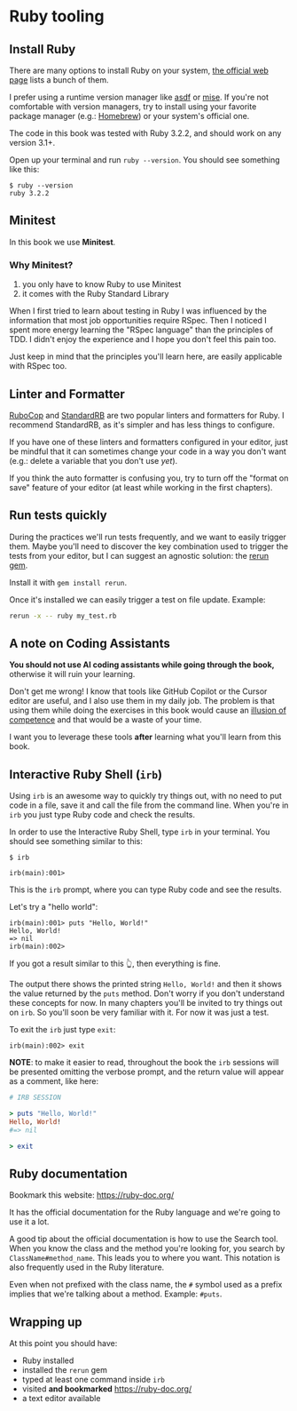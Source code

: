 # Ruby tooling

## Install Ruby

There are many options to install Ruby on your system, [the official web page](https://www.ruby-lang.org/en/documentation/installation/) lists a bunch of them.

I prefer using a runtime version manager like [asdf](https://asdf-vm.com/) or [mise](https://mise.jdx.dev). If you're not comfortable with version managers, try to install using your favorite package manager (e.g.: [Homebrew](https://brew.sh)) or your system's official one.

The code in this book was tested with Ruby 3.2.2, and should work on any version 3.1+.

Open up your terminal and run `ruby --version`. You should see something like this:

```
$ ruby --version
ruby 3.2.2
```

## Minitest

In this book we use **Minitest**.

### Why Minitest?

1. you only have to know Ruby to use Minitest
2. it comes with the Ruby Standard Library

When I first tried to learn about testing in Ruby I was influenced by the information that most job opportunities require RSpec. Then I noticed I spent more energy learning the "RSpec language" than the principles of TDD. I didn't enjoy the experience and I hope you don't feel this pain too.

Just keep in mind that the principles you'll learn here, are easily applicable with RSpec too.

## Linter and Formatter

[RuboCop](https://rubocop.org) and [StandardRB](https://github.com/standardrb/standard) are two popular linters and formatters for Ruby. I recommend StandardRB, as it's simpler and has less things to configure.

If you have one of these linters and formatters configured in your editor, just be mindful that it can sometimes change your code in a way you don't want (e.g.: delete a variable that you don't use *yet*).

If you think the auto formatter is confusing you, try to turn off the "format on save" feature of your editor (at least while working in the first chapters).

## Run tests quickly

During the practices we'll run tests frequently, and we want to easily trigger them. Maybe you'll need to discover the key combination used to trigger the tests from your editor, but I can suggest an agnostic solution: the [rerun gem](https://rubygems.org/gems/rerun).

Install it with `gem install rerun`.

Once it's installed we can easily trigger a test on file update. Example:

```bash
rerun -x -- ruby my_test.rb
```

## A note on Coding Assistants

**You should not use AI coding assistants while going through the book,** otherwise it will ruin your learning.

Don't get me wrong! I know that tools like GitHub Copilot or the Cursor editor are useful, and I also use them in my daily job. The problem is that using them while doing the exercises in this book would cause an [illusion of competence](https://www.memory-improvement-tips.com/illusions-of-competence.html) and that would be a waste of your time.

I want you to leverage these tools **after** learning what you'll learn from this book.

## Interactive Ruby Shell (`irb`)

Using `irb` is an awesome way to quickly try things out, with no need to put code in a file, save it and call the file from the command line. When you're in `irb` you just type Ruby code and check the results.

In order to use the Interactive Ruby Shell, type `irb` in your terminal. You should see something similar to this:

```
$ irb

irb(main):001> 
```

This is the `irb` prompt, where you can type Ruby code and see the results.

Let's try a "hello world":

```
irb(main):001> puts "Hello, World!"
Hello, World!
=> nil
irb(main):002>
```

If you got a result similar to this 👆, then everything is fine.

The output there shows the printed string `Hello, World!` and then it shows the value returned by the `puts` method. Don't worry if you don't understand these concepts for now. In many chapters you'll be invited to try things out on `irb`. So you'll soon be very familiar with it. For now it was just a test.

To exit the `irb` just type `exit`:

```
irb(main):002> exit
```

**NOTE**: to make it easier to read, throughout the book the `irb` sessions will be presented omitting the verbose prompt, and the return value will appear as a comment, like here:

```ruby
# IRB SESSION

> puts "Hello, World!"
Hello, World!
#=> nil

> exit
```

## Ruby documentation

Bookmark this website: <https://ruby-doc.org/>

It has the official documentation for the Ruby language and we're going to use it a lot.

A good tip about the official documentation is how to use the Search tool. When you know the class and the method you're looking for, you search by `ClassName#method_name`. This leads you to where you want. This notation is also frequently used in the Ruby literature.

Even when not prefixed with the class name, the `#` symbol used as a prefix implies that we're talking about a method. Example: `#puts`.

## Wrapping up

At this point you should have:

- Ruby installed
- installed the `rerun` gem
- typed at least one command inside `irb`
- visited **and bookmarked** <https://ruby-doc.org/>
- a text editor available
